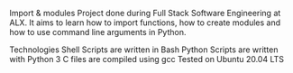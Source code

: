 Import & modules
Project done during Full Stack Software Engineering at ALX. It aims to learn how to import functions, how to create modules and how to use command line arguments in Python.

Technologies
Shell Scripts are written in Bash
Python Scripts are written with Python 3
C files are compiled using gcc
Tested on Ubuntu 20.04 LTS
